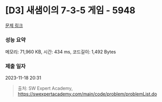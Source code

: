 # [D3] 새샘이의 7-3-5 게임 - 5948 

[문제 링크](https://swexpertacademy.com/main/code/problem/problemDetail.do?contestProbId=AWZ2IErKCwUDFAUQ) 

### 성능 요약

메모리: 71,960 KB, 시간: 434 ms, 코드길이: 1,492 Bytes

### 제출 일자

2023-11-18 20:31



> 출처: SW Expert Academy, https://swexpertacademy.com/main/code/problem/problemList.do